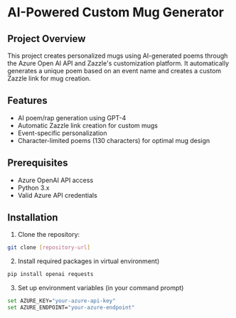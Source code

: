 # AI-Powered Custom Mug Generator

## Project Overview

This project creates personalized mugs using AI-generated poems through the Azure Open AI API and Zazzle's customization platform. It automatically generates a unique poem based on an event name and creates a custom Zazzle link for mug creation.

## Features

- AI poem/rap generation using GPT-4
- Automatic Zazzle link creation for custom mugs
- Event-specific personalization
- Character-limited poems (130 characters) for optimal mug design

## Prerequisites

- Azure OpenAI API access
- Python 3.x
- Valid Azure API credentials

## Installation

1. Clone the repository:

```bash
git clone [repository-url]
```

2. Install required packages in virtual environment)

```bash
pip install openai requests
```

3. Set up environment variables (in your command prompt)

```bash
set AZURE_KEY="your-azure-api-key"
set AZURE_ENDPOINT="your-azure-endpoint"
```

